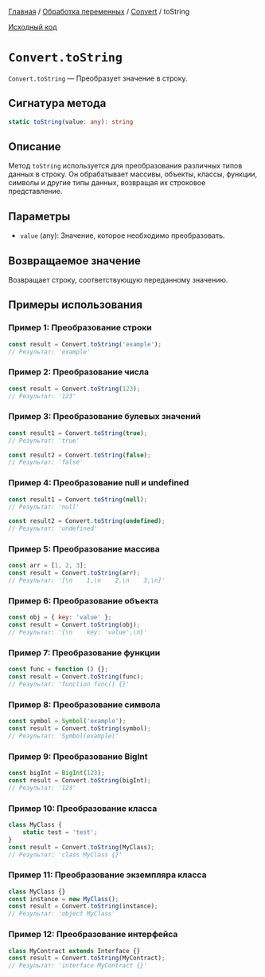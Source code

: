 [Главная](../../../README.md) / [Обработка переменных](../../variables.md) /
[Convert](../Convert.md) / toString

[Исходный код](../../../src/variables/Convert.mjs)

# `Convert.toString`

`Convert.toString` &mdash; Преобразует значение в строку.

## Сигнатура метода

```ts
static toString(value: any): string
```

## Описание

Метод `toString` используется для преобразования различных типов данных в строку. Он обрабатывает
массивы, объекты, классы, функции, символы и другие типы данных, возвращая их строковое
представление.

## Параметры

-   `value` (any): Значение, которое необходимо преобразовать.

## Возвращаемое значение

Возвращает строку, соответствующую переданному значению.

## Примеры использования

### Пример 1: Преобразование строки

```js
const result = Convert.toString('example');
// Результат: 'example'
```

### Пример 2: Преобразование числа

```js
const result = Convert.toString(123);
// Результат: '123'
```

### Пример 3: Преобразование булевых значений

```js
const result1 = Convert.toString(true);
// Результат: 'true'

const result2 = Convert.toString(false);
// Результат: 'false'
```

### Пример 4: Преобразование null и undefined

```js
const result1 = Convert.toString(null);
// Результат: 'null'

const result2 = Convert.toString(undefined);
// Результат: 'undefined'
```

### Пример 5: Преобразование массива

```js
const arr = [1, 2, 3];
const result = Convert.toString(arr);
// Результат: '[\n    1,\n    2,\n    3,\n]'
```

### Пример 6: Преобразование объекта

```js
const obj = { key: 'value' };
const result = Convert.toString(obj);
// Результат: '{\n    key: 'value',\n}'
```

### Пример 7: Преобразование функции

```js
const func = function () {};
const result = Convert.toString(func);
// Результат: 'function func() {}'
```

### Пример 8: Преобразование символа

```js
const symbol = Symbol('example');
const result = Convert.toString(symbol);
// Результат: 'Symbol(example)'
```

### Пример 9: Преобразование BigInt

```js
const bigInt = BigInt(123);
const result = Convert.toString(bigInt);
// Результат: '123'
```

### Пример 10: Преобразование класса

```js
class MyClass {
    static test = 'test';
}
const result = Convert.toString(MyClass);
// Результат: 'class MyClass {}'
```

### Пример 11: Преобразование экземпляра класса

```js
class MyClass {}
const instance = new MyClass();
const result = Convert.toString(instance);
// Результат: 'object MyClass'
```

### Пример 12: Преобразование интерфейса

```js
class MyContract extends Interface {}
const result = Convert.toString(MyContract);
// Результат: 'interface MyContract {}'
```
